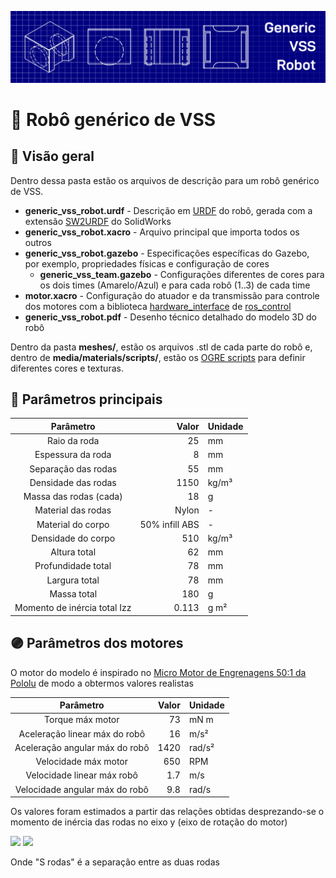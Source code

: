 ![Capa](../docs/banner_urdf.png)

# 📏 Robô genérico de VSS

## 📂 Visão geral

Dentro dessa pasta estão os arquivos de descrição para um robô genérico de VSS.

- **generic\_vss\_robot.urdf** - Descrição em [URDF](http://wiki.ros.org/urdf) do robô, gerada com a extensão [SW2URDF](http://wiki.ros.org/sw_urdf_exporter) do SolidWorks
- **generic\_vss\_robot.xacro** - Arquivo principal que importa todos os outros
- **generic\_vss\_robot.gazebo** - Especificações específicas do Gazebo, por exemplo, propriedades físicas e configuração de cores
  - **generic\_vss\_team.gazebo** - Configurações diferentes de cores para os dois times (Amarelo/Azul) e para cada robô (1..3) de cada time
- **motor.xacro** - Configuração do atuador e da transmissão para controle dos motores com a biblioteca [hardware\_interface](http://wiki.ros.org/ros_control#Hardware_Interfaces) de [ros\_control](http://wiki.ros.org/ros_control)
- **generic_vss_robot.pdf** - Desenho técnico detalhado do modelo 3D do robô

Dentro da pasta **meshes/**, estão os arquivos .stl de cada parte do robô e, dentro de **media/materials/scripts/**, estão os [OGRE scripts](http://wiki.ogre3d.org/Materials) para definir diferentes cores e texturas.

## 📜 Parâmetros principais

|          Parâmetro           |          Valor | Unidade |
| :--------------------------: | -------------: | :------ |
|         Raio da roda         |             25 | mm      |
|      Espessura da roda       |              8 | mm      |
|     Separação das rodas      |             55 | mm      |
|     Densidade das rodas      |           1150 | kg/m³   |
|    Massa das rodas (cada)    |             18 | g       |
|      Material das rodas      |          Nylon | \-      |
|      Material do corpo       | 50% infill ABS | \-      |
|      Densidade do corpo      |            510 | kg/m³   |
|         Altura total         |             62 | mm      |
|      Profundidade total      |             78 | mm      |
|        Largura total         |             78 | mm      |
|         Massa total          |            180 | g       |
| Momento de inércia total Izz |          0.113 | g m²    |

## 🟣 Parâmetros dos motores

O motor do modelo é inspirado no [Micro Motor de Engrenagens 50:1 da Pololu](https://www.pololu.com/product/3073) de modo a obtermos valores realistas

|           Parâmetro            | Valor | Unidade |
| :----------------------------: | ----: | :------ |
|        Torque máx motor        |    73 | mN m    |
| Aceleração linear máx do robô  |    16 | m/s²    |
| Aceleração angular máx do robô |  1420 | rad/s²  |
|      Velocidade máx motor      |   650 | RPM     |
|   Velocidade linear máx robô   |   1.7 | m/s     |
| Velocidade angular máx do robô |   9.8 | rad/s   |

Os valores foram estimados a partir das relações obtidas desprezando-se o momento de inércia das rodas no eixo y (eixo de rotação do motor)

<img src="https://render.githubusercontent.com/render/math?math=\ddot{x} m=T/R_{roda}">
<img src="https://render.githubusercontent.com/render/math?math=\dot{\omega} I_{zz}=T S_{rodas}/2 R_{roda}">

Onde "S rodas" é a separação entre as duas rodas
